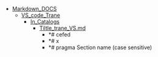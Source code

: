 - <a href = "E:\Node_projects\Node_Way\Education\src\Markdown_DOCS\cat.Markdown_DOCS\dir.Markdown_DOCS.md">Markdown_DOCS</a>
    - <a href = "E:\Node_projects\Node_Way\Education\src\Markdown_DOCS\VS_code_Trane\cat.VS_code_Trane\dir.VS_code_Trane.md">VS_code_Trane</a>
        - <a href = "E:\Node_projects\Node_Way\Education\src\Markdown_DOCS\VS_code_Trane\In_Catalogs\cat.In_Catalogs\dir.In_Catalogs.md">In_Catalogs</a>
            - <a href = "E:\Node_projects\Node_Way\Education\src\Markdown_DOCS\VS_code_Trane\In_Catalogs\Tiltle_trane_VS.md">Tiltle_trane_VS.md</a>
                - *# cefed
                - *# x
                - *# pragma Section name (case sensitive)
        
    
